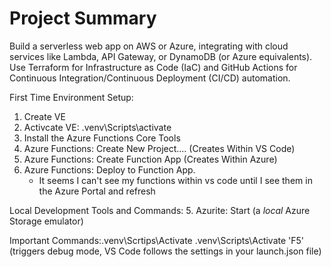 # Project Summary
Build a serverless web app on AWS or Azure, integrating with cloud services like Lambda, API Gateway, or DynamoDB (or Azure equivalents). Use Terraform for Infrastructure as Code (IaC) and GitHub Actions for Continuous Integration/Continuous Deployment (CI/CD) automation.

First Time Environment Setup:
1. Create VE
2. Activcate VE: .venv\Scripts\activate
3. Install the Azure Functions Core Tools
4. Azure Functions: Create New Project.... (Creates Within VS Code)
5. Azure Functions: Create Function App (Creates Within Azure)
6. Azure Functions: Deploy to Function App.
   - It seems I can't see my functions within vs code until I see them in the Azure Portal and refresh

Local Development Tools and Commands:
5. Azurite: Start (a *local* Azure Storage emulator)

Important Commands:.venv\Scrtips\Activate
.venv\Scripts\Activate
'F5' (triggers debug mode, VS Code follows the settings in your launch.json file)
